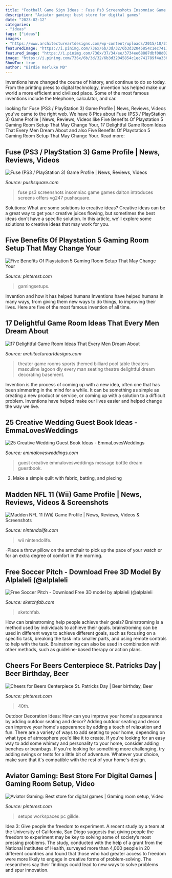 ```yaml
---
title: "Football Game Sign Ideas : Fuse Ps3 Screenshots Insomniac Game Games Dalton Introduces Screens Offers Vg247 Pushsquare"
description: "Aviator gaming: best store for digital games"
date: "2023-02-12"
categories:
- "ideas"
tags: ["ideas"]
images:
- "https://www.architectureartdesigns.com/wp-content/uploads/2015/10/213.jpg"
featuredImage: "https://i.pinimg.com/736x/6b/3d/32/6b3d32045854c1ec741789f4a3360414.jpg"
featured_image: "https://i.pinimg.com/736x/37/34/ee/3734ee68887dbf08d02e511cf01e2190.jpg"
image: "https://i.pinimg.com/736x/6b/3d/32/6b3d32045854c1ec741789f4a3360414.jpg"
ShowToc: true
author: "Birdie Kerluke MD"
---
```



Inventions have changed the course of history, and continue to do so today. From the printing press to digital technology, invention has helped make our world a more efficient and civilized place. Some of the most famous inventions include the telephone, calculator, and car.

	

		
looking for Fuse (PS3 / PlayStation 3) Game Profile | News, Reviews, Videos you've came to the right web. We have 8 Pics about Fuse (PS3 / PlayStation 3) Game Profile | News, Reviews, Videos like Five Benefits Of Playstation 5 Gaming Room Setup That May Change Your, 17 Delightful Game Room Ideas That Every Men Dream About and also Five Benefits Of Playstation 5 Gaming Room Setup That May Change Your. Read more:
		
    
## Fuse (PS3 / PlayStation 3) Game Profile | News, Reviews, Videos

<img loading=lazy src="http://images.pushsquare.com/screenshots/50267/large.jpg" onerror="this.onerror=null;this.src='https://tse3.mm.bing.net/th?id=OIP.FynyYFGAGbLSfmVvnx3dTQHaEK&amp;pid=15.1';" alt="Fuse (PS3 / PlayStation 3) Game Profile | News, Reviews, Videos">

_Source: pushsquare.com_

>fuse ps3 screenshots insomniac game games dalton introduces screens offers vg247 pushsquare. 

	

Solutions: What are some solutions to creative ideas?
Creative ideas can be a great way to get your creative juices flowing, but sometimes the best ideas don't have a specific solution. In this article, we'll explore some solutions to creative ideas that may work for you.

    
## Five Benefits Of Playstation 5 Gaming Room Setup That May Change Your

<img loading=lazy src="https://i.pinimg.com/736x/6b/3d/32/6b3d32045854c1ec741789f4a3360414.jpg" onerror="this.onerror=null;this.src='https://tse1.mm.bing.net/th?id=OIP.xVsOJ5K5mhQzWQZnJrFKuAHaJ3&amp;pid=15.1';" alt="Five Benefits Of Playstation 5 Gaming Room Setup That May Change Your">

_Source: pinterest.com_

>gamingsetups. 

	

Invention and how it has helped humans
Inventions have helped humans in many ways, from giving them new ways to do things, to improving their lives. Here are five of the most famous invention of all time.

    
## 17 Delightful Game Room Ideas That Every Men Dream About

<img loading=lazy src="https://www.architectureartdesigns.com/wp-content/uploads/2015/10/213.jpg" onerror="this.onerror=null;this.src='https://tse3.mm.bing.net/th?id=OIP.ltpUnpzCsXA9bFiqETricgHaFj&amp;pid=15.1';" alt="17 Delightful Game Room Ideas That Every Men Dream About">

_Source: architectureartdesigns.com_

>theater game rooms sports themed billiard pool table theaters masculine lagoon diy every man seating theatre delightful dream decorating basement. 

	

Invention is the process of coming up with a new idea, often one that has been simmering in the mind for a while. It can be something as simple as creating a new product or service, or coming up with a solution to a difficult problem. Inventions have helped make our lives easier and helped change the way we live.

    
## 25 Creative Wedding Guest Book Ideas - EmmaLovesWeddings

<img loading=lazy src="http://emmalovesweddings.com/wp-content/uploads/2018/01/message-in-a-bottle-wedding-guest-book-ideas.jpg" onerror="this.onerror=null;this.src='https://tse1.mm.bing.net/th?id=OIP.GsL447NUXMZzY6MzioFMyAHaOj&amp;pid=15.1';" alt="25 Creative Wedding Guest Book Ideas - EmmaLovesWeddings">

_Source: emmalovesweddings.com_

>guest creative emmalovesweddings message bottle dream guestbook. 

	

2. Make a simple quilt with fabric, batting, and piecing

    
## Madden NFL 11 (Wii) Game Profile | News, Reviews, Videos &amp; Screenshots

<img loading=lazy src="https://images.nintendolife.com/screenshots/25070/large.jpg" onerror="this.onerror=null;this.src='https://tse2.mm.bing.net/th?id=OIP.nRLB1_YihIVcAbM_tnHPeQHaEK&amp;pid=15.1';" alt="Madden NFL 11 (Wii) Game Profile | News, Reviews, Videos &amp; Screenshots">

_Source: nintendolife.com_

>wii nintendolife. 

	

-Place a throw pillow on the armchair to pick up the pace of your watch or for an extra degree of comfort in the morning.

    
## Free Soccer Pitch - Download Free 3D Model By Alplaleli (@alplaleli

<img loading=lazy src="https://media.sketchfab.com/models/aec62086bbb54aabade1cb4c83bb4042/thumbnails/e886f361ece34bf4912fd6fc9eb8ad58/31957ece918f4d45966dcb46cea8cc2b.jpeg" onerror="this.onerror=null;this.src='https://tse3.mm.bing.net/th?id=OIP.4CivafP1qmBxM1VeZhIWwgHaEK&amp;pid=15.1';" alt="Free Soccer Pitch - Download Free 3D model by alplaleli (@alplaleli">

_Source: sketchfab.com_

>sketchfab. 

	

How can brainstroming help people achieve their goals?
Brainstroming is a method used by individuals to achieve their goals. brainstroming can be used in different ways to achieve different goals, such as focusing on a specific task, breaking the task into smaller parts, and using remote controls to help with the task. Brainstroming can also be used in combination with other methods, such as guideline-based therapy or action plans.

    
## Cheers For Beers Centerpiece St. Patricks Day | Beer Birthday, Beer

<img loading=lazy src="https://i.pinimg.com/736x/f3/4c/67/f34c67bd15ac248911ef7a91b2b760f3.jpg" onerror="this.onerror=null;this.src='https://tse3.mm.bing.net/th?id=OIP.D75buEjYsxsY0UnwUUa59wHaJ3&amp;pid=15.1';" alt="Cheers for Beers Centerpiece St. Patricks Day | Beer birthday, Beer">

_Source: pinterest.com_

>40th. 

	

Outdoor Decoration Ideas: How can you improve your home's appearance by adding outdoor seating and decor?
Adding outdoor seating and decor can improve your home's appearance by adding a touch of relaxation and fun. There are a variety of ways to add seating to your home, depending on what type of atmosphere you'd like it to create. If you're looking for an easy way to add some whimsy and personality to your home, consider adding benches or beanbags. If you're looking for something more challenging, try adding swings or tents for a little bit of adventure. Whatever your choice, make sure that it's compatible with the rest of your home's design.

    
## Aviator Gaming: Best Store For Digital Games | Gaming Room Setup, Video

<img loading=lazy src="https://i.pinimg.com/736x/37/34/ee/3734ee68887dbf08d02e511cf01e2190.jpg" onerror="this.onerror=null;this.src='https://tse2.mm.bing.net/th?id=OIP.HINwzZvDDSU6tRGqaJRxiQHaHa&amp;pid=15.1';" alt="Aviator Gaming: Best store for digital games | Gaming room setup, Video">

_Source: pinterest.com_

>setups workspaces pc gillde. 

	

Idea 3: Give people the freedom to experiment.
A recent study by a team at the University of California, San Diego suggests that giving people the freedom to experiment may be key to solving some of society’s most pressing problems. The study, conducted with the help of a grant from the National Institutes of Health, surveyed more than 4,000 people in 20 different countries and found that those who had greater access to freedom were more likely to engage in creative forms of problem-solving. The researchers say their findings could lead to new ways to solve problems and spur innovation.

